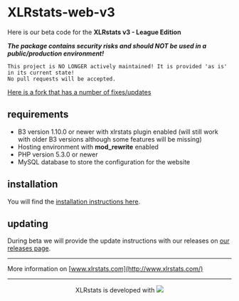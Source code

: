 # XLRstats-web-v3

Here is our beta code for the **XLRstats v3 - League Edition**

***The package contains security risks and should NOT be used in a public/production environment!***

```
This project is NO LONGER actively maintained! It is provided 'as is' in its current state!
No pull requests will be accepted.
```

[Here is a fork that has a number of fixes/updates](https://github.com/LandGame/xlrstats-web-v3)

## requirements

* B3 version 1.10.0 or newer with xlrstats plugin enabled (will still work with older B3 versions although some features will be missing)
* Hosting environment with __mod_rewrite__ enabled
* PHP version 5.3.0 or newer
* MySQL database to store the configuration for the website

## installation

You will find the [installation instructions here](https://github.com/XLRstats/xlrstats-web-v3/blob/master/INSTALL.md).

## updating

During beta we will provide the update instructions with our releases on [our releases page](https://github.com/XLRstats/xlrstats-web-v3/releases).

----
More information on [www.xlrstats.com](http://www.xlrstats.com/)

----
<p style="text-align:center">XLRstats is developed with <a href="https://www.jetbrains.com/phpstorm/" target = "_blank"><img src="http://www.xlrstats.com/xlrstats_home/img/phpstorm.svg"></a>
</p>


